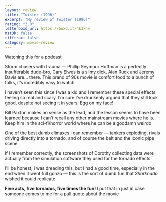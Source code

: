 ```yaml
---
layout: review
title: "Twister (1996)"
excerpt: "My review of Twister (1996)"
rating: "3.0"
letterboxd_url: https://boxd.it/4k3k4v
mst3k: false
rifftrax: false
category: movie-review
---
```


Watching this for a podcast

Storm chasers with trauma — Phillip Seymour Hoffman is a perfectly insufferable dude-bro, Cary Elwes is a slimy dick, Alan Ruck and Jeremy Davis are… there. This brand of 90s movie is comfort food to a bunch of folks, it’s incredibly easy to watch

I haven’t seen this since I was a kid and I remember these special effects feeling so real and scary. I’m sure I’ve drunkenly argued that they still look good, despite not seeing it in years. Egg on my face!

Bill Paxton makes no sense as the lead, and the lesson seems to have been learned because I can’t recall any other mainstream movies where he is. Keep him in the sci-fi/horror world where he can be a goddamn weirdo

One of the best dumb climaxes I can remember — tankers exploding, rivals driving directly into a tornado, and of course the belt and the iconic pipe scene

If I remember correctly, the screenshots of Dorothy collecting data were actually from the simulation software they used for the tornado effects

I’ll be honest, I was dreading this, but I had a good time, especially in the end when it went full gonzo — this is the sort of dumb fun that <i>Sharknado</i> wished it could replicate

<b>Five acts, five tornados, five times the fun! </b>I put that in just in case someone comes to me for a pull quote about the movie
